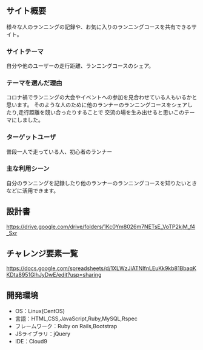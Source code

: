 # <distance>

## サイト概要
様々な人のランニングの記録や、お気に入りのランニングコースを共有できるサイト。

### サイトテーマ
自分や他のユーザーの走行距離、ランニングコースのシェア。

### テーマを選んだ理由
コロナ禍でランニングの大会やイベントへの参加を見合わせている人もいるかと思います。
そのような人のために他のランナーのランニングコースをシェアしたり,走行距離を競い合ったりすることで
交流の場を生み出せると思いこのテーマにしました。

### ターゲットユーザ
普段一人で走っている人、初心者のランナー

### 主な利用シーン
自分のランニングを記録したり他のランナーのランニングコースを知りたいときなどに活用できます。

## 設計書
https://drive.google.com/drive/folders/1Kc0Ym8026m7NETsE_VoTP2kjM_f4_Sxr

## チャレンジ要素一覧
https://docs.google.com/spreadsheets/d/1XLWzJiATNIfnLEuKk9kb81BbaqKKDta8951GlhJyDwE/edit?usp=sharing

## 開発環境
- OS：Linux(CentOS)
- 言語：HTML,CSS,JavaScript,Ruby,MySQL,Rspec
- フレームワーク：Ruby on Rails,Bootstrap
- JSライブラリ：jQuery
- IDE：Cloud9
